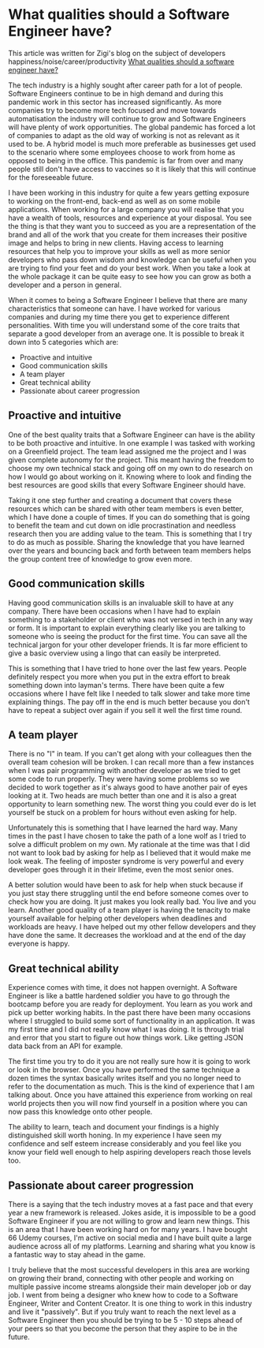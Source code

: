 # What qualities should a Software Engineer have?

This article was written for Zigi's blog on the subject of developers happiness/noise/career/productivity [What qualities should a software engineer have?](https://www.zigi.ai/blog/what-qualities-should-a-software-engineer-have)

The tech industry is a highly sought after career path for a lot of people. Software Engineers continue to be in high demand and during this pandemic work in this sector has increased significantly. As more companies try to become more tech focused and move towards automatisation the industry will continue to grow and Software Engineers will have plenty of work opportunities. The global pandemic has forced a lot of companies to adapt as the old way of working is not as relevant as it used to be. A hybrid model is much more preferable as businesses get used to the scenario where some employees choose to work from home as opposed to being in the office. This pandemic is far from over and many people still don't have access to vaccines so it is likely that this will continue for the foreseeable future.

I have been working in this industry for quite a few years getting exposure to working on the front-end, back-end as well as on some mobile applications. When working for a large company you will realise that you have a wealth of tools, resources and experience at your disposal. You see the thing is that they want you to succeed as you are a representation of the brand and all of the work that you create for them increases their positive image and helps to bring in new clients. Having access to learning resources that help you to improve your skills as well as more senior developers who pass down wisdom and knowledge can be useful when you are trying to find your feet and do your best work. When you take a look at the whole package it can be quite easy to see how you can grow as both a developer and a person in general.

When it comes to being a Software Engineer I believe that there are many characteristics that someone can have. I have worked for various companies and during my time there you get to experience different personalities. With time you will understand some of the core traits that separate a good developer from an average one. It is possible to break it down into 5 categories which are:

- Proactive and intuitive
- Good communication skills
- A team player
- Great technical ability
- Passionate about career progression

## Proactive and intuitive

One of the best quality traits that a Software Engineer can have is the ability to be both proactive and intuitive. In one example I was tasked with working on a Greenfield project. The team lead assigned me the project and I was given complete autonomy for the project. This meant having the freedom to choose my own technical stack and going off on my own to do research on how I would go about working on it. Knowing where to look and finding the best resources are good skills that every Software Engineer should have.

Taking it one step further and creating a document that covers these resources which can be shared with other team members is even better, which I have done a couple of times. If you can do something that is going to benefit the team and cut down on idle procrastination and needless research then you are adding value to the team. This is something that I try to do as much as possible. Sharing the knowledge that you have learned over the years and bouncing back and forth between team members helps the group content tree of knowledge to grow even more.

## Good communication skills

Having good communication skills is an invaluable skill to have at any company. There have been occasions when I have had to explain something to a stakeholder or client who was not versed in tech in any way or form. It is important to explain everything clearly like you are talking to someone who is seeing the product for the first time. You can save all the technical jargon for your other developer friends. It is far more efficient to give a basic overview using a lingo that can easily be interpreted.

This is something that I have tried to hone over the last few years. People definitely respect you more when you put in the extra effort to break something down into layman's terms. There have been quite a few occasions where I have felt like I needed to talk slower and take more time explaining things. The pay off in the end is much better because you don't have to repeat a subject over again if you sell it well the first time round.

## A team player

There is no "I" in team. If you can't get along with your colleagues then the overall team cohesion will be broken. I can recall more than a few instances when I was pair programming with another developer as we tried to get some code to run properly. They were having some problems so we decided to work together as it's always good to have another pair of eyes looking at it. Two heads are much better than one and it is also a great opportunity to learn something new. The worst thing you could ever do is let yourself be stuck on a problem for hours without even asking for help.

Unfortunately this is something that I have learned the hard way. Many times in the past I have chosen to take the path of a lone wolf as I tried to solve a difficult problem on my own. My rationale at the time was that I did not want to look bad by asking for help as I believed that it would make me look weak. The feeling of imposter syndrome is very powerful and every developer goes through it in their lifetime, even the most senior ones.

A better solution would have been to ask for help when stuck because if you just stay there struggling until the end before someone comes over to check how you are doing. It just makes you look really bad. You live and you learn. Another good quality of a team player is having the tenacity to make yourself available for helping other developers when deadlines and workloads are heavy. I have helped out my other fellow developers and they have done the same. It decreases the workload and at the end of the day everyone is happy.

## Great technical ability

Experience comes with time, it does not happen overnight. A Software Engineer is like a battle hardened soldier you have to go through the bootcamp before you are ready for deployment. You learn as you work and pick up better working habits. In the past there have been many occasions where I struggled to build some sort of functionality in an application. It was my first time and I did not really know what I was doing. It is through trial and error that you start to figure out how things work. Like getting JSON data back from an API for example.

The first time you try to do it you are not really sure how it is going to work or look in the browser. Once you have performed the same technique a dozen times the syntax basically writes itself and you no longer need to refer to the documentation as much. This is the kind of experience that I am talking about. Once you have attained this experience from working on real world projects then you will now find yourself in a position where you can now pass this knowledge onto other people.

The ability to learn, teach and document your findings is a highly distinguished skill worth honing. In my experience I have seen my confidence and self esteem increase considerably and you feel like you know your field well enough to help aspiring developers reach those levels too.

## Passionate about career progression

There is a saying that the tech industry moves at a fast pace and that every year a new framework is released. Jokes aside, it is impossible to be a good Software Engineer if you are not willing to grow and learn new things. This is an area that I have been working hard on for many years. I have bought 66 Udemy courses, I'm active on social media and I have built quite a large audience across all of my platforms. Learning and sharing what you know is a fantastic way to stay ahead in the game.

I truly believe that the most successful developers in this area are working on growing their brand, connecting with other people and working on multiple passive income streams alongside their main developer job or day job. I went from being a designer who knew how to code to a Software Engineer, Writer and Content Creator. It is one thing to work in this industry and live it "passively". But if you truly want to reach the next level as a Software Engineer then you should be trying to be 5 - 10 steps ahead of your peers so that you become the person that they aspire to be in the future.
